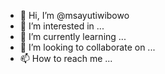 - 👋 Hi, I’m @msayutiwibowo
- 👀 I’m interested in ...
- 🌱 I’m currently learning ...
- 💞️ I’m looking to collaborate on ...
- 📫 How to reach me ...

<!---
msayutiwibowo/msayutiwibowo is a ✨ special ✨ repository because its `README.md` (this file) appears on your GitHub profile.
You can click the Preview link to take a look at your changes.
--->

